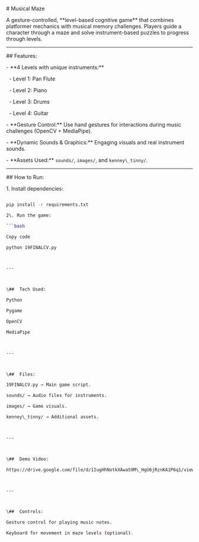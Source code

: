 \# Musical Maze 



A gesture-controlled, \*\*level-based cognitive game\*\* that combines platformer mechanics with musical memory challenges. Players guide a character through a maze and solve instrument-based puzzles to progress through levels.



---



\##  Features:

\- \*\*4 Levels with unique instruments:\*\*

&nbsp; - Level 1: Pan Flute

&nbsp; - Level 2: Piano

&nbsp; - Level 3: Drums

&nbsp; - Level 4: Guitar

\- \*\*Gesture Control:\*\* Use hand gestures for interactions during music challenges (OpenCV + MediaPipe).

\- \*\*Dynamic Sounds \& Graphics:\*\* Engaging visuals and real instrument sounds.

\- \*\*Assets Used:\*\* `sounds/`, `images/`, and `kenney\_tinny/`.



---



\##  How to Run:

1\. Install dependencies:

```bash

pip install -r requirements.txt

2\. Run the game:

```bash

Copy code

python 19FINALCV.py



---



\##  Tech Used:

Python

Pygame

OpenCV

MediaPipe



---



\##  Files:

19FINALCV.py → Main game script.

sounds/ → Audio files for instruments.

images/ → Game visuals.

kenney\_tinny/ → Additional assets.



---



\##  Demo Video:

https://drive.google.com/file/d/1IugHhNotkXAwaS9M\_HgU6jRznKA1P6q1/view?usp=drivesdk 



---



\##  Controls:

Gesture control for playing music notes.

Keyboard for movement in maze levels (optional).



